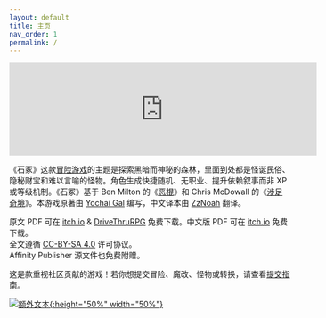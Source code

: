 ```yaml
---
layout: default
title: 主页
nav_order: 1
permalink: /
---
```


<iframe frameborder="0" src="https://itch.io/embed/2435157?bg_color=222&amp;fg_color=fff" width="552" height="167"><a href="https://zznoah.itch.io/cairn-chs">石冢（Cairn）中文版 by ZzNoah</a></iframe>

《石冢》这款[冒险游戏](http://questingblog.com/adventure-game-vs-osr)的主题是探索黑暗而神秘的森林，里面到处都是怪诞民俗、隐秘财宝和难以言喻的怪物。角色生成快捷随机、无职业、提升依赖叙事而非 XP 或等级机制。《石冢》基于 Ben Milton 的《[恶棍](https://www.drivethrurpg.com/product/250888/Knave)》和 Chris McDowall 的《[涉足奇境](https://chrismcdee.itch.io/electric-bastionland)》。本游戏原著由 [Yochai Gal](https://newschoolrevolution.com) 编写，中文译本由 [ZzNoah](https://zznoah.itch.io/) 翻译。

原文 PDF 可在 [itch.io](https://yochaigal.itch.io/cairn) & [DriveThruRPG](https://www.drivethrurpg.com/product/330809/Cairn) 免费下载。中文版 PDF 可在 [itch.io](https://zznoah.itch.io/cairn-chs) 免费下载。  
全文遵循 [CC-BY-SA 4.0](https://creativecommons.org/licenses/by-sa/4.0/) 许可协议。  
Affinity Publisher 源文件也免费附赠。

这是款重视社区贡献的游戏！若你想提交冒险、魔改、怪物或转换，请查看[提交指南](/submissions/submission-guide)。

<p></p>

[![额外文本](/img/cairn-cn.png "点击放大"){:height="50%" width="50%"}](/img/cairn-cn.png)
